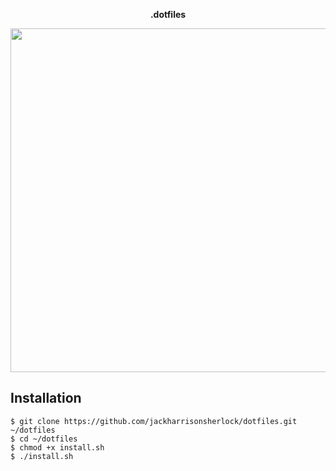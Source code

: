 <p align="center"><strong>.dotfiles</strong></p>
<p align="center"><img src="images/screenshot.png" height="550"></p>

## Installation 

```
$ git clone https://github.com/jackharrisonsherlock/dotfiles.git ~/dotfiles
$ cd ~/dotfiles
$ chmod +x install.sh
$ ./install.sh
```
